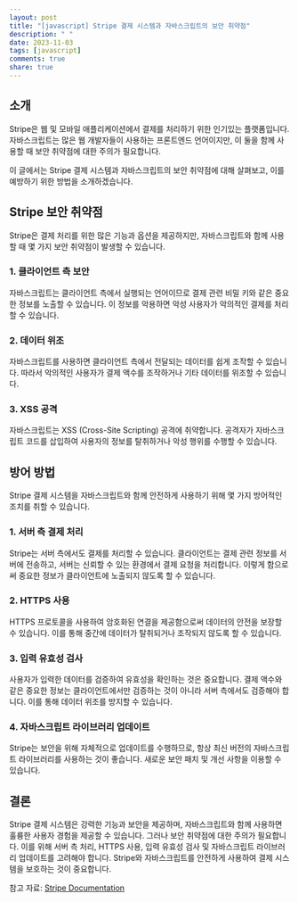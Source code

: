```yaml
---
layout: post
title: "[javascript] Stripe 결제 시스템과 자바스크립트의 보안 취약점"
description: " "
date: 2023-11-03
tags: [javascript]
comments: true
share: true
---
```


## 소개

Stripe은 웹 및 모바일 애플리케이션에서 결제를 처리하기 위한 인기있는 플랫폼입니다. 자바스크립트는 많은 웹 개발자들이 사용하는 프론트엔드 언어이지만, 이 둘을 함께 사용할 때 보안 취약점에 대한 주의가 필요합니다.

이 글에서는 Stripe 결제 시스템과 자바스크립트의 보안 취약점에 대해 살펴보고, 이를 예방하기 위한 방법을 소개하겠습니다.

## Stripe 보안 취약점

Stripe은 결제 처리를 위한 많은 기능과 옵션을 제공하지만, 자바스크립트와 함께 사용할 때 몇 가지 보안 취약점이 발생할 수 있습니다.

### 1. 클라이언트 측 보안

자바스크립트는 클라이언트 측에서 실행되는 언어이므로 결제 관련 비밀 키와 같은 중요한 정보를 노출할 수 있습니다. 이 정보를 악용하면 악성 사용자가 악의적인 결제를 처리할 수 있습니다.

### 2. 데이터 위조

자바스크립트를 사용하면 클라이언트 측에서 전달되는 데이터를 쉽게 조작할 수 있습니다. 따라서 악의적인 사용자가 결제 액수를 조작하거나 기타 데이터를 위조할 수 있습니다.

### 3. XSS 공격

자바스크립트는 XSS (Cross-Site Scripting) 공격에 취약합니다. 공격자가 자바스크립트 코드를 삽입하여 사용자의 정보를 탈취하거나 악성 행위를 수행할 수 있습니다.

## 방어 방법

Stripe 결제 시스템을 자바스크립트와 함께 안전하게 사용하기 위해 몇 가지 방어적인 조치를 취할 수 있습니다.

### 1. 서버 측 결제 처리

Stripe는 서버 측에서도 결제를 처리할 수 있습니다. 클라이언트는 결제 관련 정보를 서버에 전송하고, 서버는 신뢰할 수 있는 환경에서 결제 요청을 처리합니다. 이렇게 함으로써 중요한 정보가 클라이언트에 노출되지 않도록 할 수 있습니다.

### 2. HTTPS 사용

HTTPS 프로토콜을 사용하여 암호화된 연결을 제공함으로써 데이터의 안전을 보장할 수 있습니다. 이를 통해 중간에 데이터가 탈취되거나 조작되지 않도록 할 수 있습니다.

### 3. 입력 유효성 검사

사용자가 입력한 데이터를 검증하여 유효성을 확인하는 것은 중요합니다. 결제 액수와 같은 중요한 정보는 클라이언트에서만 검증하는 것이 아니라 서버 측에서도 검증해야 합니다. 이를 통해 데이터 위조를 방지할 수 있습니다.

### 4. 자바스크립트 라이브러리 업데이트

Stripe는 보안을 위해 자체적으로 업데이트를 수행하므로, 항상 최신 버전의 자바스크립트 라이브러리를 사용하는 것이 좋습니다. 새로운 보안 패치 및 개선 사항을 이용할 수 있습니다.

## 결론

Stripe 결제 시스템은 강력한 기능과 보안을 제공하며, 자바스크립트와 함께 사용하면 훌륭한 사용자 경험을 제공할 수 있습니다. 그러나 보안 취약점에 대한 주의가 필요합니다. 이를 위해 서버 측 처리, HTTPS 사용, 입력 유효성 검사 및 자바스크립트 라이브러리 업데이트를 고려해야 합니다. Stripe와 자바스크립트를 안전하게 사용하여 결제 시스템을 보호하는 것이 중요합니다. 

참고 자료: [Stripe Documentation](https://stripe.com/docs)